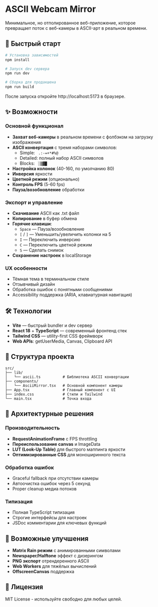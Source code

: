 # ASCII Webcam Mirror

Минимальное, но отполированное веб-приложение, которое превращает поток с веб-камеры в ASCII-арт в реальном времени.

## 🚀 Быстрый старт

```bash
# Установка зависимостей
npm install

# Запуск dev сервера
npm run dev

# Сборка для продакшена
npm run build
```

После запуска откройте http://localhost:5173 в браузере.

## ✨ Возможности

### Основной функционал
- **Захват веб-камеры** в реальном времени с фолбэком на загрузку изображения
- **ASCII конвертация** с тремя наборами символов:
  - Simple: ` .:-=+*#%@`
  - Detailed: полный набор ASCII символов
  - Blocks: ` ░▒▓█`
- **Настройка колонок** (40-160, по умолчанию 80)
- **Инверсия** яркости
- **Цветной режим** (опционально)
- **Контроль FPS** (5-60 fps)
- **Пауза/возобновление** обработки

### Экспорт и управление
- **Скачивание** ASCII как .txt файл
- **Копирование** в буфер обмена
- **Горячие клавиши**:
  - `Space` — Пауза/возобновление
  - `[` / `]` — Уменьшить/увеличить колонки на 5
  - `I` — Переключить инверсию
  - `C` — Переключить цветной режим
  - `S` — Сделать снимок
- **Сохранение настроек** в localStorage

### UX особенности
- Тёмная тема в терминальном стиле
- Отзывчивый дизайн
- Обработка ошибок с понятными сообщениями
- Accessibility поддержка (ARIA, клавиатурная навигация)

## 🛠️ Технологии

- **Vite** — быстрый bundler и dev сервер
- **React 18** + **TypeScript** — современный фронтенд стек
- **Tailwind CSS** — utility-first CSS фреймворк
- **Web APIs**: getUserMedia, Canvas, Clipboard API

## 📁 Структура проекта

```
src/
├── lib/
│   └── ascii.ts          # Библиотека ASCII конвертации
├── components/
│   └── AsciiMirror.tsx   # Основной компонент камеры
├── App.tsx               # Главный компонент с UI
├── index.css             # Стили и Tailwind
└── main.tsx              # Точка входа
```

## 🔧 Архитектурные решения

### Производительность
- **RequestAnimationFrame** с FPS throttling
- **Переиспользование canvas** и ImageData
- **LUT (Look-Up Table)** для быстрого маппинга яркости
- **Оптимизированные CSS** для моноширинного текста

### Обработка ошибок
- Graceful fallback при отсутствии камеры
- Автоочистка ошибок через 5 секунд
- Proper cleanup медиа потоков

### Типизация
- Полная TypeScript типизация
- Строгие интерфейсы для настроек
- JSDoc комментарии для ключевых функций

## 🎯 Возможные улучшения

- **Matrix Rain режим** с анимированными символами
- **Newspaper/Halftone** эффект с дизерингом
- **PNG экспорт** отрендеренного ASCII
- **Web Workers** для тяжёлых вычислений
- **OffscreenCanvas** поддержка

## 📝 Лицензия

MIT License - используйте свободно для любых целей.